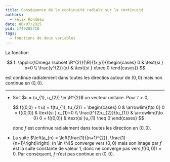 ```yaml
---
title: Conséquence de la continuité radiale sur la continuité
authors:
  - Félix Rondeau
date: 06/07/2025
pid: 1749285710
tags:
  - fonctions de deux variables
---
```


La fonction

$$
    f: \applic{\Omega \subset \R^{2}}{\R}{(x,y)}{\begin{cases}
        0 & \text{si } x=0 \\
        \frac{y^{2}}{x} & \text{si } x\neq 0
    \end{cases}}
$$

est continue radialement dans toutes les directios autour de $(0,0)$ mais non continue en $(0,0)$.

---

- Soit $u = (u_{1}, u_{2}) \in \R^{2}$ un vecteur unitaire. Pour $t>0$,

  $$
      f((0,0) + t u) = f(tu_{1}, tu_{2}) = \begin{cases}
          0 & \arrowlim{t\to 0} 0 = f((0,0)) & \text{si } u_{1}=0 \\
          \frac{t^{2}u_{2}}{tu_{1}} & \arrowlim{t\to 0} 0 = f((0,0)) & \text{si }u_{1} \neq 0
      \end{cases}
  $$

  donc $f$ est continue radialement dans toutes les direction en $(0,0)$.

- La suite $\left(a_{n} = \left(\frac{1}{(n+1)^{2}}, \frac{1}{n+1}\right)\right)_{n \in \N}$ converge vers $(0,0)$ mais son image par $f$ est la suite constante de valeur 1, donc ne converge pas vers $f((0,0)) = 0$. Par conséquent, $f$ n’est pas continue en $(0,0)$.

